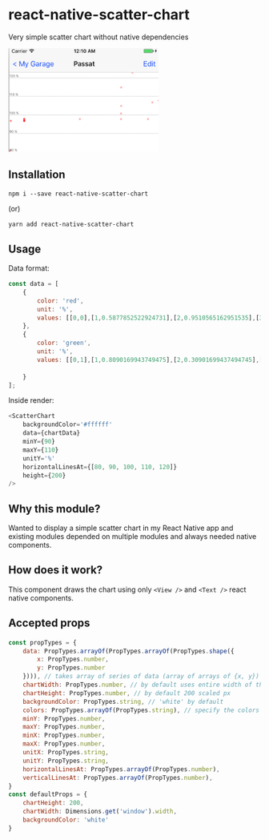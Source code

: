 # react-native-scatter-chart
Very simple scatter chart without native dependencies

<img src='react-native-scatter-chart-1.png' width=300 />

## Installation
```
npm i --save react-native-scatter-chart
```
(or)
```
yarn add react-native-scatter-chart
```

## Usage
Data format:
```javascript
const data = [
    {
        color: 'red',
        unit: '%',
        values: [[0,0],[1,0.5877852522924731],[2,0.9510565162951535],[3,0.9510565162951536],[4,0.5877852522924732],[5,1.2246467991473532e-16],[6,-0.587785252292473],[7,-0.9510565162951535],[8,-0.9510565162951536],[9,-0.5877852522924734],[10,-2.4492935982947064e-16],[11,0.5877852522924729],[12,0.9510565162951535],[13,0.9510565162951536],[14,0.5877852522924734],[15,3.6739403974420594e-16],[16,-0.5877852522924728],[17,-0.9510565162951534],[18,-0.9510565162951538],[19,-0.5877852522924735]]
    },
    {
        color: 'green',
        unit: '%',
        values: [[0,1],[1,0.8090169943749475],[2,0.30901699437494745],[3,-0.30901699437494734],[4,-0.8090169943749473],[5,-1],[6,-0.8090169943749475],[7,-0.30901699437494756],[8,0.30901699437494723],[9,0.8090169943749473],[10,1],[11,0.8090169943749476],[12,0.30901699437494773],[13,-0.3090169943749471],[14,-0.8090169943749472],[15,-1],[16,-0.8090169943749477],[17,-0.30901699437494784],[18,0.309016994374947],[19,0.8090169943749471]]

    }
];
```

Inside render:
```javascript
<ScatterChart
    backgroundColor='#ffffff'
    data={chartData}
    minY={90}
    maxY={110}
    unitY='%'
    horizontalLinesAt={[80, 90, 100, 110, 120]}
    height={200}
/>
```

## Why this module?
Wanted to display a simple scatter chart in my React Native app and existing modules depended on multiple modules and always needed native components.

## How does it work?
This component draws the chart using only `<View />` and `<Text />` react native components.

## Accepted props
```javascript
const propTypes = {
    data: PropTypes.arrayOf(PropTypes.arrayOf(PropTypes.shape({
        x: PropTypes.number,
        y: PropTypes.number
    }))), // takes array of series of data (array of arrays of {x, y})
    chartWidth: PropTypes.number, // by default uses entire width of the device
    chartHeight: PropTypes.number, // by default 200 scaled px
    backgroundColor: PropTypes.string, // 'white' by default
    colors: PropTypes.arrayOf(PropTypes.string), // specify the colors for each series of data
    minY: PropTypes.number,
    maxY: PropTypes.number,
    minX: PropTypes.number,
    maxX: PropTypes.number,
    unitX: PropTypes.string,
    unitY: PropTypes.string,
    horizontalLinesAt: PropTypes.arrayOf(PropTypes.number),
    verticalLinesAt: PropTypes.arrayOf(PropTypes.number),
}
const defaultProps = {
    chartHeight: 200,
    chartWidth: Dimensions.get('window').width,
    backgroundColor: 'white'
}
```
